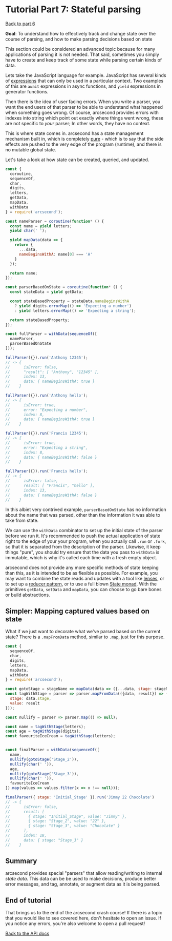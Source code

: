 # Tutorial Part 7: Stateful parsing

[Back to part 6](./tutorial-part-6.md)

**Goal**: To understand how to effectively track and change state over the course of parsing, and how to make parsing decisions based on state

This section could be considered an advanced topic because for many applications of parsing it is not needed. That said, sometimes you simply have to create and keep track of some state while parsing certain kinds of data.

Lets take the JavaScript language for example. JavaScript has several kinds of [expressions](https://en.wikipedia.org/wiki/Expression_(computer_science)) that can only be used in a particular context. Two examples of this are `await` expressions in async functions, and `yield` expressions in generator functions.

Then there is the idea of user facing errors. When you write a parser, you want the end users of that parser to be able to understand what happened when something goes wrong. Of course, arcsecond provides errors with indexes into string which point out exactly where things went wrong, these are not specific to *your* parser; In other words, they have no context.

This is where state comes in. arcsecond has a state management mechanism built in, which is completely [pure](https://en.wikipedia.org/wiki/Pure_function) - which is to say that the side effects are pushed to the very edge of the program (runtime), and there is no mutable global state.

Let's take a look at how state can be created, queried, and updated.

```javascript
const {
  coroutine,
  sequenceOf,
  char,
  digits,
  letters,
  getData,
  mapData,
  withData
} = require('arcsecond');

const nameParser = coroutine(function* () {
  const name = yield letters;
  yield char(' ');

  yield mapData(data => {
    return {
      ...data,
      nameBeginsWithA: name[0] === 'A'
    }
  });

  return name;
});

const parserBasedOnState = coroutine(function* () {
  const stateData = yield getData;

  const stateBasedProperty = stateData.nameBeginsWithA
    ? yield digits.errorMap(() => 'Expecting a number')
    : yield letters.errorMap(() => 'Expecting a string');

  return stateBasedProperty;
});

const fullParser = withData(sequenceOf([
  nameParser,
  parserBasedOnState
]));

fullParser({}).run('Anthony 12345');
// -> {
//      isError: false,
//      "result": [ "Anthony", "12345" ],
//      index: 13,
//      data: { nameBeginsWithA: true }
//    }

fullParser({}).run('Anthony hello');
// -> {
//      isError: true,
//      error: "Expecting a number",
//      index: 8,
//      data: { nameBeginsWithA: true }
//    }

fullParser({}).run('Francis 12345');
// -> {
//      isError: true,
//      error: "Expecting a string",
//      index: 8,
//      data: { nameBeginsWithA: false }
//    }

fullParser({}).run('Francis hello');
// -> {
//      isError: false,
//      result: [ "Francis", "hello" ],
//      index: 13,
//      data: { nameBeginsWithA: false }
//    }
```

In this albiet very contrived example, `parserBasedOnState` has no information about the name that was parsed, other than the information it was able to take from state.

We can use the `withData` combinator to set up the initial state of the parser before we run it. It's recommended to push the actual application of state right to the edge of your your program, when you actually call `.run` or `.fork`, so that it is separated from the description of the parser. Likewise, it keep things "pure", you should try ensure that the data you pass to `withData` is immutable, which is why it's called each time with a fresh empty object.

arcsecond does not provide any more specific methods of state keeping than this, as it is intended to be as flexible as possible. For example, you may want to combine the state reads and updates with a tool like [lenses](http://randycoulman.com/blog/2016/07/12/thinking-in-ramda-lenses/), or to set up a [reducer pattern](https://redux.js.org/basics/reducers), or to use a full blown [State monad](https://npm.pkg.github.com/wearereasonablepeople/monastic). With the primitives `getData`, `setData` and `mapData`, you can choose to go bare bones or build abstractions.

## Simpler: Mapping captured values based on state

What if we just want to decorate what we've parsed based on the current state? There is a `.mapFromData` method, similar to `.map`, just for this purpose.

```javascript
const {
  sequenceOf,
  char,
  digits,
  letters,
  mapData,
  withData
} = require('arcsecond');

const gotoStage = stageName => mapData(data => ({...data, stage: stageName}));
const tagWithStage = parser => parser.mapFromData(({data, result}) => ({
  stage: data.stage,
  value: result
}));

const nullify = parser => parser.map(() => null);

const name = tagWithStage(letters);
const age = tagWithStage(digits);
const favouriteIceCream = tagWithStage(letters);


const finalParser = withData(sequenceOf([
  name,
  nullify(gotoStage('Stage_2')),
  nullify(char(' ')),
  age,
  nullify(gotoStage('Stage_3')),
  nullify(char(' ')),
  favouriteIceCream
]).map(values => values.filter(x => x !== null)));

finalParser({ stage: 'Initial_Stage' }).run('Jimmy 22 Chocolate')
// -> {
//      isError: false,
//      result: [
//        { stage: "Initial_Stage", value: "Jimmy" },
//        { stage: "Stage_2", value: "22" },
//        { stage: "Stage_3", value: "Chocolate" }
//      ],
//      index: 18,
//      data: { stage: "Stage_3" }
//    }
```

## Summary

arcsecond provides special "parsers" that allow reading/writing to internal *state data*. This data can be be used to make decisions, produce better error messages, and tag, annotate, or augment data as it is being parsed.

## End of tutorial

That brings us to the end of the arcsecond crash course! If there is a topic that you would like to see covered here, don't hesitate to open an issue. If you notice any errors, you're also welcome to open a pull request!

[Back to the API docs](../readme.md)